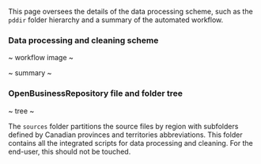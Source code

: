 This page oversees the details of the data processing scheme, such as the `pddir` folder hierarchy and a summary of the automated workflow.

### Data processing and cleaning scheme

~ workflow image ~

~ summary ~

### OpenBusinessRepository file and folder tree

~ tree ~

The `sources` folder partitions the source files by region with subfolders defined by Canadian provinces and territories abbreviations. This folder contains all the integrated scripts for data processing and cleaning. For the end-user, this should not be touched.
